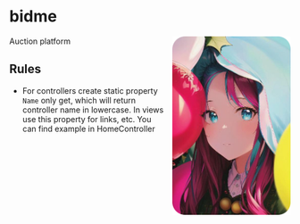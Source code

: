 # bidme

<img src="./assets/look.png" align="right" height="320px" style="margin-left: 10px;"/>

Auction platform

## Rules

- For controllers create static property `Name` only get, which will return controller name in lowercase.
  In views use this property for links, etc. You can find example in HomeController
